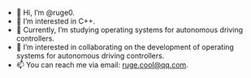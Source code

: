 - 👋 Hi, I’m @ruge0.
- 👀 I’m interested in C++.
- 🌱 Currently, I’m studying operating systems for autonomous driving controllers.
- 💞️ I’m interested in collaborating on the development of operating systems for autonomous driving controllers.
- 📫 You can reach me via email: ruge.cool@qq.com.

<!---
ruge0/ruge0 is a ✨ special ✨ repository because its `README.md` (this file) appears on your GitHub profile.
You can click the Preview link to take a look at your changes.
--->
